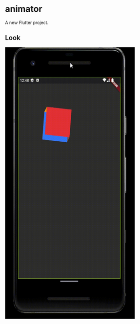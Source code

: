 # animator

A new Flutter project.

## Look

<img src="./media/3d-likeanimation.gif" alt="GIF Preview" width="425" height="890">


